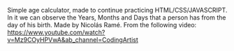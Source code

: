 Simple age calculator, made to continue practicing HTML/CSS/JAVASCRIPT. In it we can observe the Years, Months and Days that a person has from the day of his birth.
Made by Nicolás Ramé. From the following video: https://www.youtube.com/watch?v=Mz9COyHPVwA&ab_channel=CodingArtist 
